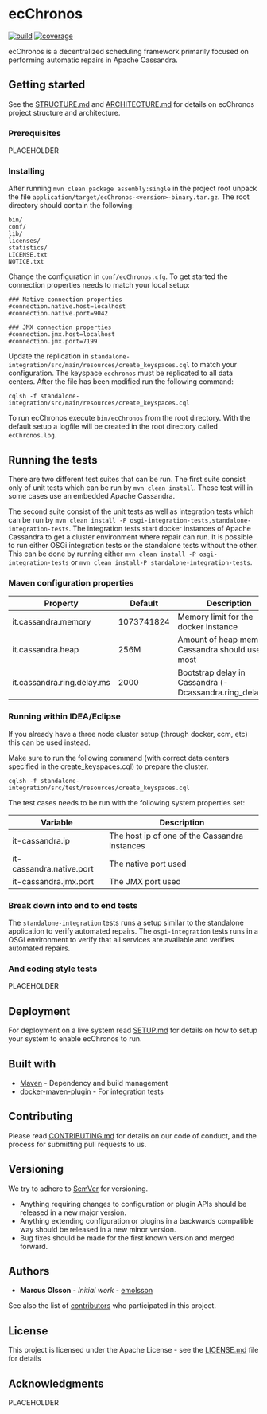 # ecChronos
[![build](https://travis-ci.org/Ericsson/ecchronos.svg?branch=master)](https://travis-ci.org/Ericsson/ecchronos)
[![coverage](https://coveralls.io/repos/github/Ericsson/ecchronos/badge.svg?branch=master)](https://coveralls.io/github/Ericsson/ecchronos?branch=master)

ecChronos is a decentralized scheduling framework primarily focused on performing automatic repairs in Apache Cassandra.

## Getting started

See the [STRUCTURE.md](docs/STRUCTURE.md) and [ARCHITECTURE.md](docs/ARCHITECTURE.md) for details on ecChronos project structure and architecture.

### Prerequisites

PLACEHOLDER

### Installing

After running `mvn clean package assembly:single` in the project root unpack the file `application/target/ecChronos-<version>-binary.tar.gz`.
The root directory should contain the following:
```
bin/
conf/
lib/
licenses/
statistics/
LICENSE.txt
NOTICE.txt
```

Change the configuration in `conf/ecChronos.cfg`.
To get started the connection properties needs to match your local setup:

```
### Native connection properties
#connection.native.host=localhost
#connection.native.port=9042

### JMX connection properties
#connection.jmx.host=localhost
#connection.jmx.port=7199
```

Update the replication in `standalone-integration/src/main/resources/create_keyspaces.cql` to match your configuration.
The keyspace `ecchronos` must be replicated to all data centers.
After the file has been modified run the following command:
```
cqlsh -f standalone-integration/src/main/resources/create_keyspaces.cql
```

To run ecChronos execute `bin/ecChronos` from the root directory.
With the default setup a logfile will be created in the root directory called `ecChronos.log`.

## Running the tests

There are two different test suites that can be run.
The first suite consist only of unit tests which can be run by `mvn clean install`.
These test will in some cases use an embedded Apache Cassandra.

The second suite consist of the unit tests as well as integration tests which can be run by `mvn clean install -P osgi-integration-tests,standalone-integration-tests`.
The integration tests start docker instances of Apache Cassandra to get a cluster environment where repair can run.
It is possible to run either OSGi integration tests or the standalone tests without the other.
This can be done by running either `mvn clean install -P osgi-integration-tests` or `mvn clean install-P standalone-integration-tests`.

### Maven configuration properties

| Property                   | Default    | Description                                              |
|----------------------------|------------|----------------------------------------------------------|
| it.cassandra.memory        | 1073741824 | Memory limit for the docker instance                     |
| it.cassandra.heap          | 256M       | Amount of heap memory Cassandra should use at most       |
| it.cassandra.ring.delay.ms | 2000       | Bootstrap delay in Cassandra (-Dcassandra.ring_delay_ms) |

### Running within IDEA/Eclipse

If you already have a three node cluster setup (through docker, ccm, etc) this can be used instead.

Make sure to run the following command (with correct data centers specified in the create_keyspaces.cql) to prepare the cluster.
```
cqlsh -f standalone-integration/src/test/resources/create_keyspaces.cql
```

The test cases needs to be run with the following system properties set:

| Variable                 |  Description                                  |
|--------------------------|-----------------------------------------------|
| it-cassandra.ip          | The host ip of one of the Cassandra instances |
| it-cassandra.native.port | The native port used                          |
| it-cassandra.jmx.port    | The JMX port used                             |


### Break down into end to end tests

The `standalone-integration` tests runs a setup similar to the standalone application to verify automated repairs.
The `osgi-integration` tests runs in a OSGi environment to verify that all services are available and verifies automated repairs.

### And coding style tests

PLACEHOLDER

## Deployment

For deployment on a live system read [SETUP.md](SETUP.md) for details on how to setup your system to enable ecChronos to run.

## Built with

* [Maven](https://maven.apache.org) - Dependency and build management
* [docker-maven-plugin](https://github.com/fabric8io/docker-maven-plugin) - For integration tests

## Contributing

Please read [CONTRIBUTING.md](CONTRIBUTING.md) for details on our code of conduct, and the process for submitting pull requests to us.

## Versioning

We try to adhere to [SemVer](http://semver.org) for versioning.
* Anything requiring changes to configuration or plugin APIs should be released in a new major version.
* Anything extending configuration or plugins in a backwards compatible way should be released in a new minor version.
* Bug fixes should be made for the first known version and merged forward.

## Authors

* **Marcus Olsson** - *Initial work* - [emolsson](https://github.com/emolsson)

See also the list of [contributors](https://github.com/ericsson/ecchronos/contributors) who participated in this project.

## License

This project is licensed under the Apache License - see the [LICENSE.md](LICENSE.md) file for details

## Acknowledgments

PLACEHOLDER
